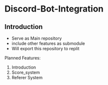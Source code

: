 # Discord-Bot-Integration

## Introduction 
* Serve as Main repository
* include other features as submodule
* Will export this repository to replit

Planned Features:
1. Introduction 
2. Score_system
3. Referer System

